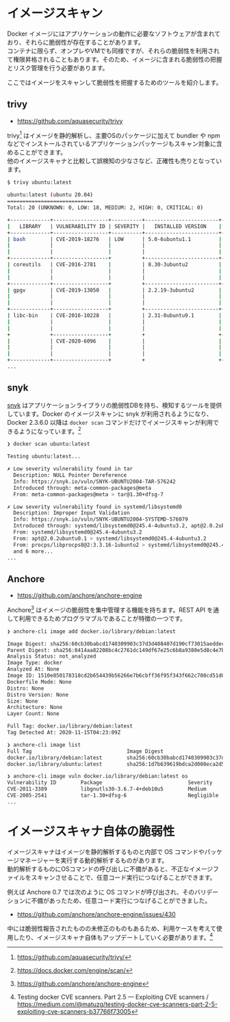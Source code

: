 # イメージスキャン

Docker イメージにはアプリケーションの動作に必要なソフトウェアが含まれており、それらに脆弱性が存在することがあります。  
コンテナに限らず、オンプレやVMでも同様ですが、それらの脆弱性を利用されて権限昇格されることもあります。そのため、イメージに含まれる脆弱性の把握とリスク管理を行う必要があります。

ここではイメージをスキャンして脆弱性を把握するためのツールを紹介します。

## trivy

* https://github.com/aquasecurity/trivy

trivy[^1] はイメージを静的解析し、主要OSのパッケージに加えて bundler や npm などでインストールされているアプリケーションパッケージもスキャン対象に含めることができます。  
他のイメージスキャナと比較して誤検知の少なさなど、正確性も売りとなっています。

```sh
$ trivy ubuntu:latest

ubuntu:latest (ubuntu 20.04)
============================
Total: 20 (UNKNOWN: 0, LOW: 18, MEDIUM: 2, HIGH: 0, CRITICAL: 0)

+-------------+------------------+----------+------------------------+-------------------+--------------------------------+
|   LIBRARY   | VULNERABILITY ID | SEVERITY |   INSTALLED VERSION    |   FIXED VERSION   |             TITLE              |
+-------------+------------------+----------+------------------------+-------------------+--------------------------------+
| bash        | CVE-2019-18276   | LOW      | 5.0-6ubuntu1.1         |                   | bash: when effective UID is    |
|             |                  |          |                        |                   | not equal to its real UID      |
|             |                  |          |                        |                   | the...                         |
+-------------+------------------+          +------------------------+-------------------+--------------------------------+
| coreutils   | CVE-2016-2781    |          | 8.30-3ubuntu2          |                   | coreutils: Non-privileged      |
|             |                  |          |                        |                   | session can escape to the      |
|             |                  |          |                        |                   | parent session in chroot       |
+-------------+------------------+          +------------------------+-------------------+--------------------------------+
| gpgv        | CVE-2019-13050   |          | 2.2.19-3ubuntu2        |                   | GnuPG: interaction between the |
|             |                  |          |                        |                   | sks-keyserver code and GnuPG   |
|             |                  |          |                        |                   | allows for a Certificate...    |
+-------------+------------------+          +------------------------+-------------------+--------------------------------+
| libc-bin    | CVE-2016-10228   |          | 2.31-0ubuntu9.1        |                   | glibc: iconv program can       |
|             |                  |          |                        |                   | hang when invoked with the -c  |
|             |                  |          |                        |                   | option                         |
+             +------------------+          +                        +-------------------+--------------------------------+
|             | CVE-2020-6096    |          |                        |                   | glibc: signed comparison       |
|             |                  |          |                        |                   | vulnerability in the ARMv7     |
|             |                  |          |                        |                   | memcpy function                |
+-------------+------------------+          +                        +-------------------+--------------------------------+
...
```

## snyk

[snyk](snyk.io) はアプリケーションライブラリの脆弱性DBを持ち、検知するツールを提供しています。Docker のイメージスキャンに snyk が利用されるようになり、Docker 2.3.6.0 以降は `docker scan` コマンドだけでイメージスキャンが利用できるようになっています。[^2]  

```sh
❯ docker scan ubuntu:latest

Testing ubuntu:latest...

✗ Low severity vulnerability found in tar
  Description: NULL Pointer Dereference
  Info: https://snyk.io/vuln/SNYK-UBUNTU2004-TAR-576242
  Introduced through: meta-common-packages@meta
  From: meta-common-packages@meta > tar@1.30+dfsg-7

✗ Low severity vulnerability found in systemd/libsystemd0
  Description: Improper Input Validation
  Info: https://snyk.io/vuln/SNYK-UBUNTU2004-SYSTEMD-576079
  Introduced through: systemd/libsystemd0@245.4-4ubuntu3.2, apt@2.0.2ubuntu0.1, procps/libprocps8@2:3.3.16-1ubuntu2, util-linux/bsdutils@1:2.34-0.1ubuntu9.1, util-linux/mount@2.34-0.1ubuntu9.1, systemd/libudev1@245.4-4ubuntu3.2
  From: systemd/libsystemd0@245.4-4ubuntu3.2
  From: apt@2.0.2ubuntu0.1 > systemd/libsystemd0@245.4-4ubuntu3.2
  From: procps/libprocps8@2:3.3.16-1ubuntu2 > systemd/libsystemd0@245.4-4ubuntu3.2
  and 6 more...
...
```

## Anchore

* https://github.com/anchore/anchore-engine

Anchore[^3] はイメージの脆弱性を集中管理する機能を持ちます。REST API を通して利用できるためプログラマブルであることが特徴の一つです。

```sh
❯ anchore-cli image add docker.io/library/debian:latest

Image Digest: sha256:60cb30babcd1740309903c37d3d408407d190cf73015aeddec9086ef3f393a5d
Parent Digest: sha256:8414aa82208bc4c2761dc149df67e25c6b8a9380e5d8c4e7b5c84ca2d04bb244
Analysis Status: not_analyzed
Image Type: docker
Analyzed At: None
Image ID: 1510e850178318cd2b654439b56266e7b6cbff36f95f343f662c708cd51d0610
Dockerfile Mode: None
Distro: None
Distro Version: None
Size: None
Architecture: None
Layer Count: None

Full Tag: docker.io/library/debian:latest
Tag Detected At: 2020-11-15T04:23:09Z

❯ anchore-cli image list
Full Tag                               Image Digest                                                                   Analysis Status
docker.io/library/debian:latest        sha256:60cb30babcd1740309903c37d3d408407d190cf73015aeddec9086ef3f393a5d        analyzed
docker.io/library/ubuntu:latest        sha256:1d7b639619bdca2d008eca2d5293e3c43ff84cbee597ff76de3b7a7de3e84956        analyzed

❯ anchore-cli image vuln docker.io/library/debian:latest os
Vulnerability ID        Package                            Severity          Fix         CVE Refs        Vulnerability URL                                                   Type        Feed Group        Package Path
CVE-2011-3389           libgnutls30-3.6.7-4+deb10u5        Medium            None                        https://security-tracker.debian.org/tracker/CVE-2011-3389           dpkg        debian:10         pkgdb
CVE-2005-2541           tar-1.30+dfsg-6                    Negligible        None                        https://security-tracker.debian.org/tracker/CVE-2005-2541           dpkg        debian:10         pkgdb
...
```

# イメージスキャナ自体の脆弱性

イメージスキャナはイメージを静的解析するものと内部で OS コマンドやパッケージマネージャーを実行する動的解析するものがあります。  
動的解析するものにOSコマンドの呼び出しに不備があると、不正なイメージファイルをスキャンさせることで、任意コード実行につなげることができます。

例えば Anchore 0.7 では次のように OS コマンドが呼び出され、そのバリデーションに不備があったため、任意コード実行につなげることができました。

* https://github.com/anchore/anchore-engine/issues/430

中には脆弱性報告されたものの未修正のものもあるため、利用ケースを考えて使用したり、イメージスキャナ自体もアップデートしていく必要があります。[^4]

[^1]: https://github.com/aquasecurity/trivy/
[^2]: https://docs.docker.com/engine/scan/
[^3]: https://github.com/anchore/anchore-engine
[^4]: Testing docker CVE scanners. Part 2.5 — Exploiting CVE scanners / https://medium.com/@matuzg/testing-docker-cve-scanners-part-2-5-exploiting-cve-scanners-b37766f73005
